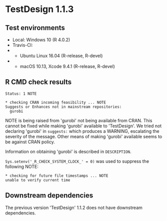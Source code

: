 # TestDesign 1.1.3

## Test environments

* Local: Windows 10 (R 4.0.2)
* Travis-CI:
* * Ubuntu Linux 16.04 (R-release, R-devel)
* * macOS 10.13, Xcode 9.4.1 (R-release, R-devel)

## R CMD check results

```
Status: 1 NOTE

* checking CRAN incoming feasibility ... NOTE
Suggests or Enhances not in mainstream repositories:
  gurobi
```

NOTE is being raised from 'gurobi' not being available from CRAN. This cannot be fixed while making 'gurobi' available to 'TestDesign'. We tried not declaring 'gurobi' in `suggests:` which produces a WARNING, escalating the severity of the message. Other means of making 'gurobi' available seems to be against CRAN policy.

Information on obtaining 'gurobi' is described in `DESCRIPTION`.

`Sys.setenv('_R_CHECK_SYSTEM_CLOCK_' = 0)` was used to suppress the following NOTE:

```
* checking for future file timestamps ... NOTE
unable to verify current time
```

## Downstream dependencies

The previous version 'TestDesign' 1.1.2 does not have downstream dependencies.
